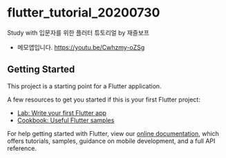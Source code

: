 # flutter_tutorial_20200730

Study with 입문자를 위한 플러터 튜토리얼 by 재즐보프
- 메모앱입니다. 
https://youtu.be/Cwhzmy-oZSg

## Getting Started

This project is a starting point for a Flutter application.

A few resources to get you started if this is your first Flutter project:

- [Lab: Write your first Flutter app](https://flutter.dev/docs/get-started/codelab)
- [Cookbook: Useful Flutter samples](https://flutter.dev/docs/cookbook)

For help getting started with Flutter, view our
[online documentation](https://flutter.dev/docs), which offers tutorials,
samples, guidance on mobile development, and a full API reference.
